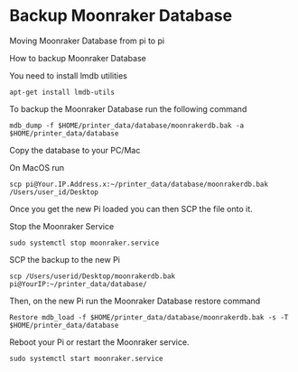 #  Backup Moonraker Database


Moving Moonraker Database from pi to pi 

How to backup Moonraker Database

You need to install lmdb utilities

```
apt-get install lmdb-utils
```

To backup the Moonraker Database run the following command

```
mdb_dump -f $HOME/printer_data/database/moonrakerdb.bak -a  $HOME/printer_data/database
```

Copy the database to your PC/Mac 

On MacOS run 

```
scp pi@Your.IP.Address.x:~/printer_data/database/moonrakerdb.bak /Users/user_id/Desktop
```

Once you get the new Pi loaded you can then SCP the file onto it.

Stop the Moonraker Service

```
sudo systemctl stop moonraker.service
```

SCP the  backup to the new Pi

```
scp /Users/userid/Desktop/moonrakerdb.bak pi@YourIP:~/printer_data/database/
```

Then, on the new Pi run the Moonraker Database restore command

```
Restore mdb_load -f $HOME/printer_data/database/moonrakerdb.bak -s -T $HOME/printer_data/database
```

Reboot your Pi or restart the Moonraker service.

```
sudo systemctl start moonraker.service
```
